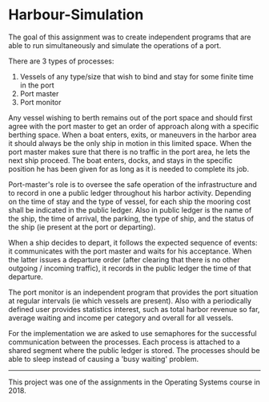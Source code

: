 # Harbour-Simulation
The goal of this assignment was to create independent programs that are able to run simultaneously and simulate the operations of a port.  

There are 3 types of processes:  
1) Vessels of any type/size that wish to bind and stay for some finite time in the port  
2) Port master  
3) Port monitor  

Any vessel wishing to berth remains out of the port space and should first agree with the port master to get an order of approach along with a specific berthing space.
When a boat enters, exits, or maneuvers in the harbor area it should
always be the only ship in motion in this limited space.
When the port master makes sure that there is no traffic in the port area, he lets the next ship proceed.
The boat enters, docks, and stays in the specific position he has been given for as long as it is needed to complete its job.  

Port-master's role is to oversee the safe operation of the infrastructure and to record in one
a public ledger throughout his harbor activity.  Depending on the time of stay and the
type of vessel, for each ship the mooring cost shall be indicated in the public ledger. Also in public
ledger is the name of the ship, the time of arrival, the parking, the type of ship, and the status
of the ship (ie present at the port or departing).  

When a ship decides to depart, it follows the expected sequence of events: it communicates with the port master and waits for his acceptance. When the latter issues a departure order
(after clearing that there is no other outgoing / incoming traffic), it records in the public ledger the time
of that departure.

The port monitor is an independent program that provides the port situation at regular intervals
(ie which vessels are present). Also with a periodically defined user provides statistics
interest, such as total harbor revenue so far, average waiting and income
per category and overall for all vessels.  

For the implementation we are asked to use semaphores for the successful communication between the processes. Each process is attached to a shared segment where the public ledger is stored. The processes should be able to sleep instead of causing a 'busy waiting' problem.

---------------
This project was one of the assignments in the Operating Systems course in 2018.
